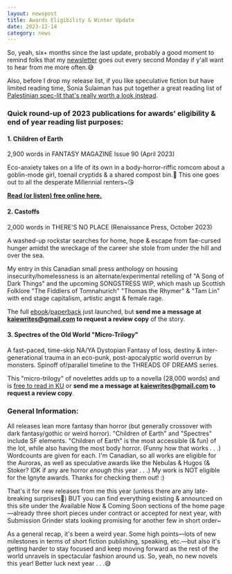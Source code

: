 ```yaml
---
layout: newspost
title: Awards Eligibility & Winter Update
date: 2023-12-14
category: news
---
```


So, yeah, six+ months since the last update, probably a good moment to remind folks that my [newsletter](https://mailchi.mp/7852e61cb116/ka-wiggins-ya-dystopian-dark-fantasy-newsletter) goes out every second Monday if y'all want to hear from me more often.😅

Also, before I drop my release list, if you like speculative fiction but have limited reading time, Sonia Sulaiman has put together a great reading list of [Palestinian spec-lit that's really worth a look instead](https://soniasulaiman.com/readpalestinianspecfic-reading-list/).

### Quick round-up of 2023 publications for awards' eligibility & end of year reading list purposes:

#### 1. Children of Earth

2,900 words in FANTASY MAGAZINE Issue 90 (April 2023)

Eco-anxiety takes on a life of its own in a body-horror-riffic romcom about a goblin-mode girl, toenail cryptids & a shared compost bin.🌿 This one goes out to all the desperate Millennial renters~😘

**[Read (or listen) free online here.](https://www.fantasy-magazine.com/fm/fiction/children-of-earth/)**

#### 2. Castoffs

2,000 words in THERE'S NO PLACE (Renaissance Press, October 2023) 

A washed-up rockstar searches for home, hope & escape from fae-cursed hunger amidst the wreckage of the career she stole from under the hill and over the sea.

My entry in this Canadian small press anthology on housing insecurity/homelessness is an alternate/experimental retelling of "A Song of Dark Things" and the upcoming SONGSTRESS WIP, which mash up Scottish Folklore "The Fiddlers of Tomnahurich" "Thomas the Rhymer" & "Tam Lin" with end stage capitalism, artistic angst & female rage.

The full [ebook](https://renaissance-107765.square.site/product/ebook-there-s-no-place/239?cp=true&sa=false&sbp=false&q=false&category_id=4)/[paperback](https://renaissance-107765.square.site/product/there-s-no-place/238) just launched, but **send me a message at [kaiewrites@gmail.com](mailto:kaiewrites@gmail.com) to request a review copy** of the story.

#### 3. Spectres of the Old World "Micro-Trilogy"

A fast-paced, time-skip NA/YA Dystopian Fantasy of loss, destiny & inter-generational trauma in an eco-punk, post-apocalyptic world overrun by monsters. Spinoff of/parallel timeline to the THREADS OF DREAMS series.

This "micro-trilogy" of novelettes adds up to a novella (28,000 words) and is [free to read in KU](https://www.amazon.com/dp/B0BRP25PFY) or **send me a message at [kaiewrites@gmail.com](mailto:kaiewrites@gmail.com) to request a review copy**.

### General Information:

All releases lean more fantasy than horror (but generally crossover with dark fantasy/gothic or weird horror). "Children of Earth" and "Spectres" include SF elements. "Children of Earth" is the most accessible (& fun) of the lot, while also having the most body horror. (Funny how that works . . .) Wordcounts are given for each. I'm Canadian, so all works are eligible for the Auroras, as well as speculative awards like the Nebulas & Hugos (& Stoker? IDK if any are horror *enough* this year . . .) My work is NOT eligible for the Ignyte awards. Thanks for checking them out! :)

That's it for new releases from me this year (unless there are any late-breaking surprises👀) BUT you can find everything existing & announced on this site under the Available Now & Coming Soon sections of the home page—already three short pieces under contract or accepted for next year, with Submission Grinder stats looking promising for another few in short order~

As a general recap, it's been a weird year. Some high points—lots of new milestones in terms of short fiction publishing, speaking, etc.—but also it's getting harder to stay focused and keep moving forward as the rest of the world unravels in spectacular fashion around us. So, yeah, no new novels this year! Better luck next year . . .😅
